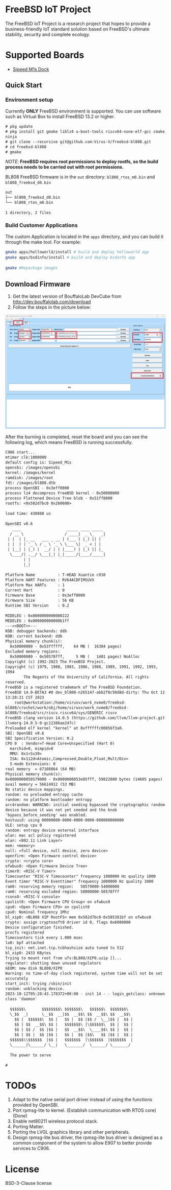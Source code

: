 # FreeBSD IoT Project
The FreeBSD IoT Project is a research project that hopes to provide a business-friendly IoT standard solution based on FreeBSD's ultimate stability, security and complete ecology.

# Supported Boards
- [Sipeed M1s Dock](https://wiki.sipeed.com/hardware/zh/maix/m1s/m1s_dock.html)

## Quick Start
### Environment setup
Currently **ONLY** FreeBSD environment is supported. You can use software such as Virtual Box to install FreeBSD 13.2 or higher.

```
# pkg update
# pkg install git gmake liblz4 u-boot-tools riscv64-none-elf-gcc cmake ninja
# git clone --recursive git@github.com:Virus-V/freebsd-bl808.git
# cd freebsd-bl808
# gmake
```
*NOTE*: **FreeBSD requires root permissions to deploy rootfs, so the build process needs to be carried out with root permissions.**

BL808 FreeBSD firmware is in the `out` directory: `bl808_rtos_m0.bin` and `bl808_freebsd_d0.bin`
```
out
├── bl808_freebsd_d0.bin
└── bl808_rtos_m0.bin

1 directory, 2 files
```

### Build Customer Applications
The custom Application is located in the `apps` directory, and you can build it through the make tool. For example:
```bash
gmake apps/helloworld/install # build and deploy helloworld app
gmake apps/bsdinfo/install # build and deploy bsdinfo app

gmake #Repackage images
```

## Download Firmware
1. Get the latest version of BouffaloLab DevCube from http://dev.bouffalolab.com/download
2. Follow the steps in the picture below:

![FlashTool](assets/BLDevCube_d0iDVi4UwD.png "Program BL808")

After the burning is completed, reset the board and you can see the following log, which means FreeBSD is running successfully.

```
C906 start...
mtimer clk:1000000
default config is: Sipeed_M1s
opensbi: /images/opensbi
kernel: /images/kernel
ramdisk: /images/root
fdt: /images/bl808.dtb
process OpenSBI - 0x3eff0000
process lz4 decompress FreeBSD kernel - 0x50000000
process Flattened Device Tree blob - 0x51ff8000
rootfs: <0x582d7bc0 0x260600>

load time: 430888 us

OpenSBI v0.6
   ____                    _____ ____ _____
  / __ \                  / ____|  _ \_   _|
 | |  | |_ __   ___ _ __ | (___ | |_) || |
 | |  | | '_ \ / _ \ '_ \ \___ \|  _ < | |
 | |__| | |_) |  __/ | | |____) | |_) || |_
  \____/| .__/ \___|_| |_|_____/|____/_____|
        | |
        |_|

Platform Name          : T-HEAD Xuantie c910
Platform HART Features : RV64ACDFIMSUVX
Platform Max HARTs     : 1
Current Hart           : 0
Firmware Base          : 0x3eff0000
Firmware Size          : 56 KB
Runtime SBI Version    : 0.2

MIDELEG : 0x0000000000000222
MEDELEG : 0x000000000000b1ff
---<<BOOT>>---
KDB: debugger backends: ddb
KDB: current backend: ddb
Physical memory chunk(s):
  0x50000000 - 0x53ffffff,    64 MB (  16384 pages)
Excluded memory regions:
  0x50000000 - 0x50578fff,     5 MB (   1401 pages) NoAlloc
Copyright (c) 1992-2023 The FreeBSD Project.
Copyright (c) 1979, 1980, 1983, 1986, 1988, 1989, 1991, 1992, 1993, 1994
        The Regents of the University of California. All rights reserved.
FreeBSD is a registered trademark of The FreeBSD Foundation.
FreeBSD 14.0-BETA3 #0 dev_bl808-n265147-abb2f0c50d8d-dirty: Thu Oct 12 13:28:21 CST 2023
    root@workstation:/home/virusv/work_nvme0/freebsd-bl808/crochet/work/obj/home/virusv/work_nvme0/freebsd-bl808/freebsd/src/riscv.riscv64/sys/GENERIC riscv
FreeBSD clang version 14.0.5 (https://github.com/llvm/llvm-project.git llvmorg-14.0.5-0-gc12386ae247c)
Preloaded elf kernel "kernel" at 0xffffffc00056f3a0.
SBI: OpenSBI v0.6
SBI Specification Version: 0.2
CPU 0  : Vendor=T-Head Core=Unspecified (Hart 0)
  marchid=0, mimpid=0
  MMU: 0x1<Sv39>
  ISA: 0x112d<Atomic,Compressed,Double,Float,Mult/Div>
  S-mode Extensions: 0
real memory  = 67108864 (64 MB)
Physical memory chunk(s):
0x0000000050579000 - 0x0000000053e85fff, 59822080 bytes (14605 pages)
avail memory = 56614912 (53 MB)
No static device mappings.
random: no preloaded entropy cache
random: no platform bootloader entropy
arc4random: WARNING: initial seeding bypassed the cryptographic random device because it was not yet seeded and the knob 'bypass_before_seeding' was enabled.
hostuuid: using 00000000-0000-0000-0000-000000000000
ULE: setup cpu 0
random: entropy device external interface
wlan: mac acl policy registered
wlan: <802.11 Link Layer>
mem: <memory>
null: <full device, null device, zero device>
openfirm: <Open Firmware control device>
crypto: <crypto core>
ofwbus0: <Open Firmware Device Tree>
timer0: <RISC-V Timer>
Timecounter "RISC-V Timecounter" frequency 1000000 Hz quality 1000
Event timer "RISC-V Eventtimer" frequency 1000000 Hz quality 1000
ram0: reserving memory region:   50579000-54000000
ram0: reserving excluded region: 50000000-50578fff
rcons0: <RISC-V console>
cpulist0: <Open Firmware CPU Group> on ofwbus0
cpu0: <Open Firmware CPU> on cpulist0
cpu0: Nominal frequency 1Mhz
bl_xip0: <BL808 XIP RootFS> mem 0x582d7bc0-0x585381bf on ofwbus0
crypto: assign cryptosoft0 driver id 0, flags 0x6000000
Device configuration finished.
procfs registered
Timecounters tick every 1.000 msec
lo0: bpf attached
tcp_init: net.inet.tcp.tcbhashsize auto tuned to 512
bl_xip0: 2433 KBytes
Trying to mount root from ufs:BL808/XIP0.uzip []...
regulator: shutting down unused regulators
GEOM: new disk BL808/XIP0
Warning: no time-of-day clock registered, system time will not be set accurately
start_init: trying /sbin/init
random: unblocking device.
2023-10-12T05:28:43.178372+00:00 - init 14 - - login_getclass: unknown class 'daemon'

  $$$$$$\       $$$$$$$$\ $$$$$$$\   $$$$$$\  $$$$$$$\
  \_$$  _|      \__$$  __|$$  __$$\ $$  __$$\ $$  __$$\
    $$ |  $$$$$$\  $$ |   $$ |  $$ |$$ /  \__|$$ |  $$ |
    $$ | $$  __$$\ $$ |   $$$$$$$\ |\$$$$$$\  $$ |  $$ |
    $$ | $$ /  $$ |$$ |   $$  __$$\  \____$$\ $$ |  $$ |
    $$ | $$ |  $$ |$$ |   $$ |  $$ |$$\   $$ |$$ |  $$ |
  $$$$$$\\$$$$$$  |$$ |   $$$$$$$  |\$$$$$$  |$$$$$$$  |
  \______|\______/ \__|   \_______/  \______/ \_______/

  The power to serve

#
```

# TODOs
1. Adapt to the native serial port driver instead of using the functions provided by OpenSBI.
2. Port rpmsg-lite to kernel. (Establish communication with RTOS core) (Done)
3. Enable net80211 wireless protocol stack.
4. Porting Matter.
5. Porting the LVGL graphics library and other peripherals.
6. Design rpmsg-lite bus driver, the rpmsg-lite bus driver is designed as a common component of the system to allow E907 to better provide services to C906.

# License
BSD-3-Clause license
